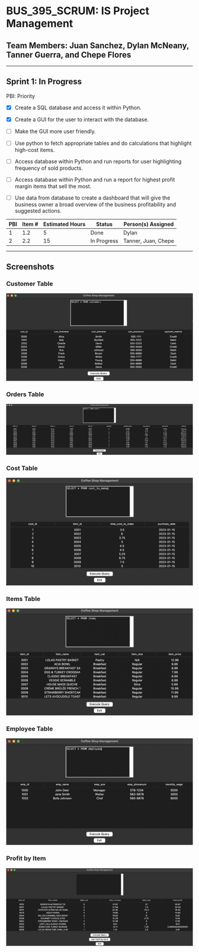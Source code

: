 # BUS_395_SCRUM: IS Project Management

## Team Members: Juan Sanchez, Dylan McNeany, Tanner Guerra, and Chepe Flores

---

## Sprint 1: In Progress

PBI: Priority 

- [x] Create a SQL database and access it within Python.

- [x] Create a GUI for the user to interact with the database.

- [ ]  Make the GUI more user friendly.

- [ ] Use python to fetch appropriate tables and do calculations that highlight high-cost items.

- [ ] Access database within Python and run reports for user highlighting frequency of sold products.

- [ ] Access database within Python and run a report for highest profit margin items that sell the most.
  
- [ ] Use data from database to create a dashboard that will give the business owner a broad overview of the business profitability and suggested actions.



| PBI | Item # | Estimated Hours | Status | Person(s) Assigned |
| ----------- | ----------- | ----------- | ----------- | ----------- |
| 1 | 1.2 | 5 | Done | Dylan |
| 2 | 2.2 | 15 | In Progress | Tanner, Juan, Chepe |

---

## Screenshots

### Customer Table
![alt text](https://github.com/nito0415/BUS_395_SCRUM/blob/main/supp_files/Screenshot%202023-11-16%20at%2000.10.24.png?raw=true)

### Orders Table
![alt text](https://github.com/nito0415/BUS_395_SCRUM/blob/main/supp_files/Screenshot%202023-11-16%20at%2000.21.17.png?raw=true)

### Cost Table
![alt text](https://github.com/nito0415/BUS_395_SCRUM/blob/main/supp_files/Screenshot%202023-11-16%20at%2000.22.12.png?raw=true)

### Items Table
![alt text](https://github.com/nito0415/BUS_395_SCRUM/blob/main/supp_files/Screenshot%202023-11-16%20at%2000.22.45.png?raw=true)

### Employee Table
![alt text](https://github.com/nito0415/BUS_395_SCRUM/blob/main/supp_files/Screenshot%202023-11-16%20at%2000.23.28.png?raw=true)

### Profit by Item
![alt text](https://github.com/nito0415/BUS_395_SCRUM/blob/main/supp_files/Screenshot%202023-11-16%20at%2000.46.39.png?raw=true)